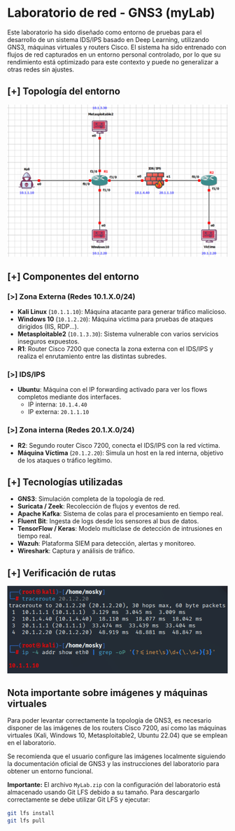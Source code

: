 # Laboratorio de red - GNS3 (myLab)

Este laboratorio ha sido diseñado como entorno de pruebas para el desarrollo de un sistema IDS/IPS basado en Deep Learning, utilizando GNS3, máquinas virtuales y routers Cisco. El sistema ha sido entrenado con flujos de red capturados en un entorno personal controlado, por lo que su rendimiento está optimizado para este contexto y puede no generalizar a otras redes sin ajustes.

## [+] Topología del entorno

![Topología del laboratorio](./images/Entorno.PNG)

## [+] Componentes del entorno

### [>] Zona Externa (Redes 10.1.X.0/24)
- **Kali Linux** (`10.1.1.10`): Máquina atacante para generar tráfico malicioso.
- **Windows 10** (`10.1.2.20`): Máquina víctima para pruebas de ataques dirigidos (IIS, RDP...).
- **Metasploitable2** (`10.1.3.30`): Sistema vulnerable con varios servicios inseguros expuestos.
- **R1**: Router Cisco 7200 que conecta la zona externa con el IDS/IPS y realiza el enrutamiento entre las distintas subredes.

### [>] IDS/IPS

- **Ubuntu**: Máquina con el IP forwarding activado para ver los flows completos mediante dos interfaces.
  - IP interna: `10.1.4.40`
  - IP externa: `20.1.1.10`

### [>] Zona interna (Redes 20.1.X.0/24)
- **R2**: Segundo router Cisco 7200, conecta el IDS/IPS con la red víctima.
- **Máquina Víctima** (`20.1.2.20`): Simula un host en la red interna, objetivo de los ataques o tráfico legítimo.

## [+] Tecnologías utilizadas

- **GNS3**: Simulación completa de la topología de red.
- **Suricata / Zeek**: Recolección de flujos y eventos de red.
- **Apache Kafka**: Sistema de colas para el procesamiento en tiempo real.
- **Fluent Bit**: Ingesta de logs desde los sensores al bus de datos.
- **TensorFlow / Keras**: Modelo multiclase de detección de intrusiones en tiempo real.
- **Wazuh**: Plataforma SIEM para detección, alertas y monitoreo.
- **Wireshark**: Captura y análisis de tráfico.

## [+] Verificación de rutas

![Verificación de rutas](./images/Traceroute.PNG)

## Nota importante sobre imágenes y máquinas virtuales

Para poder levantar correctamente la topología de GNS3, es necesario disponer de las imágenes de los routers Cisco 7200, así como las máquinas virtuales (Kali, Windows 10, Metasploitable2, Ubuntu 22.04) que se emplean en el laboratorio.

Se recomienda que el usuario configure las imágenes localmente siguiendo la documentación oficial de GNS3 y las instrucciones del laboratorio para obtener un entorno funcional.

**Importante:** El archivo `MyLab.zip` con la configuración del laboratorio está almacenado usando Git LFS debido a su tamaño. Para descargarlo correctamente se debe utilizar Git LFS y ejecutar:

```bash
git lfs install
git lfs pull
```
